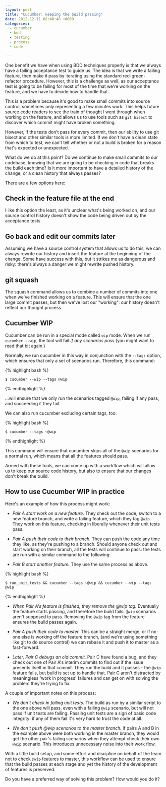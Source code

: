 ```yaml
---
layout: post
title: "Cucumber: keeping the build passing"
date: 2012-12-11 08:40:48 +0000
categories:
  - cucumber
  - bdd
  - testing
  - process
  - code

---
```


One benefit we have when using BDD techniques properly is that we always have a failing acceptance test to guide us. The idea is that we write a failing feature, then make it pass by iterating using the standard red-green-refactor procedure. However, this is a challenge as well, as our acceptance test is going to be failing for most of the time that we're working on the feature, and we have to decide how to handle that.

This is a problem because it's good to make small commits into source control, sometimes only representing a few minutes work. This helps future source code readers to see the train of thought I went through when working on the feature, and allows us to use tools such as `git bisect` to discover which commit might have broken something.

However, if the tests don't pass for every commit, then our ability to use git bisect and other similar tools is more limited. If we don't have a clean state from which to test, we can't tell whether or not a build is broken for a reason that's expected or unexpected.

What do we do at this point? Do we continue to make small commits to our codebase, knowing that we are going to be checking in code that breaks the build each time? Is it more important to have a detailed history of the change, or a clean history that always passes?

There are a few options here:

## Check in the feature file at the end

I like this option the least, as it's unclear what's being worked on, and our source control history doesn't show the code being driven out by the acceptance tests.

## Go back and edit our commits later

Assuming we have a source control system that allows us to do this, we can always rewrite our history and insert the feature at the beginning of the change. Some have success with this, but it strikes me as dangerous and risky: there's always a danger we might rewrite pushed history.

## git squash

The squash command allows us to combine a number of commits into one when we've finished working on a feature. This will ensure that the one large commit passes, but then we've lost our "working": our history doesn't reflect our thought process.

## Cucumber WIP

Cucumber can be run in a special mode called `wip` mode. When we run `cucumber --wip`, the tool will fail *if any scenarios pass* (you might want to read that bit again.)

Normally we run cucumber in this way in conjunction with the `--tags` option, which ensures that only a set of scenarios run. Therefore, this command:

{% highlight bash %}

    $ cucumber --wip --tags @wip

{% endhighlight %}

...will ensure that we only run the scenarios tagged `@wip`, failing if any pass, and succeeding if they fail.

We can also run cucumber excluding certain tags, too:

{% highlight bash %}

    $ cucumber --tags ~@wip

{% endhighlight %}

This command will ensure that cucumber skips all of the `@wip` scenarios for a normal run, which means that all the features should pass.

Armed with these tools, we can come up with a workflow which will allow us to keep our source code history, but also to ensure that our changes don't break the build.

## How to use Cucumber WIP in practice

Here's an example of how this process might work:

* *Pair A start work on a new feature.* They check out the code, switch to a new feature branch, and write a failing feature, which they tag `@wip`. They work on this feature, checking in liberally whenever their unit tests pass.

* *Pair A push their code to their branch.* They can push the code any time they like, as they're pushing to a branch. Should anyone check out and start working on their branch, all the tests will continue to pass: the tests are run with a similar command to the following:

* *Pair B start another feature.* They use the same process as above.

{% highlight bash %}

    $ run_unit_tests && cucumber --tags ~@wip && cucumber --wip --tags @wip

{% endhighlight %}

* *When Pair A's feature is finished, they remove the @wip tag.* Eventually the feature starts passing, and therefore the build fails: `@wip` scenarios aren't supposed to pass. Removing the `@wip` tag from the feature ensures the build passes again.

* *Pair A push their code to master.* This can be a straight merge, or if no-one else is working off the feature branch, (and we're using something like git to do source control) we can rebase it and push it to master as a fast-forward.

* *Later, Pair C debugs an old commit.* Pair C have found a bug, and they check out one of Pair A's interim commits to find out if the issue presents itself in that commit. They run the build and it passes - the `@wip` feature fails, but build is set up to handle that. Pair C aren't distracted by meaningless 'work in progress' failures and can get on with solving the problem they're trying to fix.

A couple of important notes on this process:

* *We don't check in failing unit tests.* The build as run by a similar script to the one above will pass, even with a failing `@wip` scenario, but will not pass if unit tests are failing. Passing unit tests are a sign of basic code integrity: if any of them fail it's very hard to trust the code at all.

* *We don't push @wip scenarios to the master branch.* If pairs A and B in the example above were both working in the master branch, they would get the other pair's failing scenarios when they attempt check their own `@wip` scenario. This introduces unnecessary noise into their work flow.

With a little build setup, and some effort and discipline on behalf of the team not to check `@wip` features to master, this workflow can be used to ensure that the build passes at each stage and yet the history of the development of features is preserved.

Do you have a preferred way of solving this problem? How would you do it?
